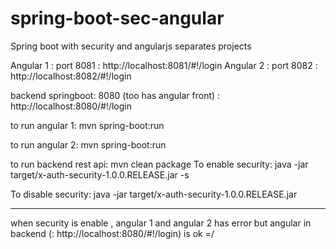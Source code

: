 # spring-boot-sec-angular
Spring boot with security and angularjs separates projects

Angular 1 : port 8081 : http://localhost:8081/#!/login
Angular 2 : port 8082 : http://localhost:8082/#!/login

backend springboot: 8080  (too has angular front)
: http://localhost:8080/#!/login

to run angular 1:
mvn spring-boot:run

to run angular 2:
mvn spring-boot:run

to run backend rest api:
mvn clean package
To enable security:
java -jar target/x-auth-security-1.0.0.RELEASE.jar -s

To disable security:
java -jar target/x-auth-security-1.0.0.RELEASE.jar 

-----------------------------------------------------------------------------------------

when security is enable , angular 1 and angular 2 has error but angular in backend (: http://localhost:8080/#!/login) is ok =/



